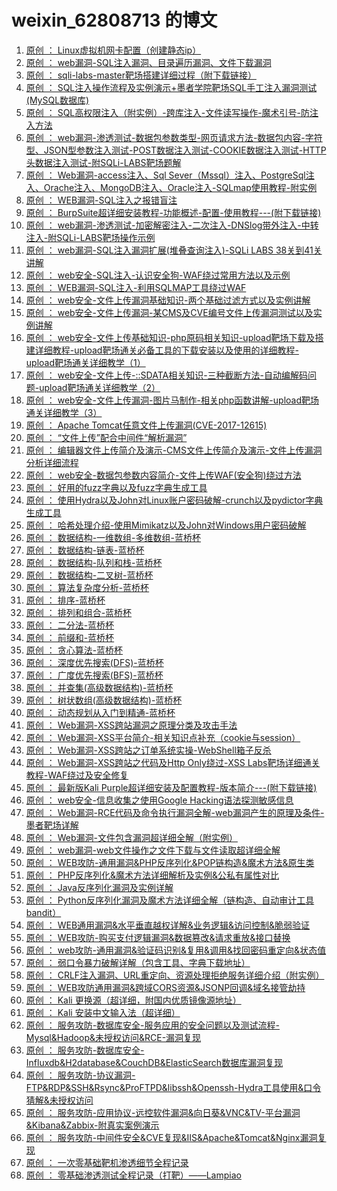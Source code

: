 # weixin_62808713 的博文
1. [原创
：  Linux虚拟机网卡配置（创建静态ip）](https://blog.csdn.net/weixin_62808713/article/details/128450446)
2. [原创
：  web漏洞-SQL注入漏洞、目录遍历漏洞、文件下载漏洞](https://blog.csdn.net/weixin_62808713/article/details/128631774)
3. [原创
：  sqli-labs-master靶场搭建详细过程（附下载链接）](https://blog.csdn.net/weixin_62808713/article/details/128642600)
4. [原创
：  SQL注入操作流程及实例演示+墨者学院靶场SQL手工注入漏洞测试(MySQL数据库)](https://blog.csdn.net/weixin_62808713/article/details/128649473)
5. [原创
：  SQL高权限注入（附实例）-跨库注入-文件读写操作-魔术引号-防注入方法](https://blog.csdn.net/weixin_62808713/article/details/128663449)
6. [原创
：  web漏洞-渗透测试-数据包参数类型-网页请求方法-数据包内容-字符型、JSON型参数注入测试-POST数据注入测试-COOKIE数据注入测试-HTTP头数据注入测试-附SQLi-LABS靶场题解](https://blog.csdn.net/weixin_62808713/article/details/128679507)
7. [原创
：  Web漏洞-access注入、Sql Sever（Mssql）注入、PostgreSql注入、Orache注入、MongoDB注入、Oracle注入-SQLmap使用教程-附实例](https://blog.csdn.net/weixin_62808713/article/details/128691807)
8. [原创
：  WEB漏洞-SQL注入之报错盲注](https://blog.csdn.net/weixin_62808713/article/details/128700400)
9. [原创
：  BurpSuite超详细安装教程-功能概述-配置-使用教程---(附下载链接)](https://blog.csdn.net/weixin_62808713/article/details/128719786)
10. [原创
：  web漏洞-渗透测试-加密解密注入-二次注入-DNSlog带外注入-中转注入-附SQLi-LABS靶场操作示例](https://blog.csdn.net/weixin_62808713/article/details/128713930)
11. [原创
：  web漏洞-SQL注入漏洞扩展(堆叠查询注入)-SQLi LABS 38关到41关讲解](https://blog.csdn.net/weixin_62808713/article/details/128735924)
12. [原创
：  web安全-SQL注入-认识安全狗-WAF绕过常用方法以及示例](https://blog.csdn.net/weixin_62808713/article/details/128741804)
13. [原创
：  WEB漏洞-SQL注入-利用SQLMAP工具绕过WAF](https://blog.csdn.net/weixin_62808713/article/details/128761681)
14. [原创
：  web安全-文件上传漏洞基础知识-两个基础过滤方式以及实例讲解](https://blog.csdn.net/weixin_62808713/article/details/128764336)
15. [原创
：  web安全-文件上传漏洞-某CMS及CVE编号文件上传漏洞测试以及实例讲解](https://blog.csdn.net/weixin_62808713/article/details/128769065)
16. [原创
：  web安全-文件上传基础知识-php原码相关知识-upload靶场下载及搭建详细教程-upload靶场通关必备工具的下载安装以及使用的详细教程-upload靶场通关详细教学（1）](https://blog.csdn.net/weixin_62808713/article/details/128771034)
17. [原创
：  web安全-文件上传-::SDATA相关知识-三种截断方法-自动编解码问题-upload靶场通关详细教学（2）](https://blog.csdn.net/weixin_62808713/article/details/128776568)
18. [原创
：  web安全-文件上传漏洞-图片马制作-相关php函数讲解-upload靶场通关详细教学（3）](https://blog.csdn.net/weixin_62808713/article/details/128776578)
19. [原创
：  Apache Tomcat任意文件上传漏洞(CVE-2017-12615)](https://blog.csdn.net/weixin_62808713/article/details/128794436)
20. [原创
：  “文件上传”配合中间件“解析漏洞”](https://blog.csdn.net/weixin_62808713/article/details/128795111)
21. [原创
：  编辑器文件上传简介及演示-CMS文件上传简介及演示-文件上传漏洞分析详细流程](https://blog.csdn.net/weixin_62808713/article/details/128807336)
22. [原创
：  web安全-数据包参数内容简介-文件上传WAF(安全狗)绕过方法](https://blog.csdn.net/weixin_62808713/article/details/128875157)
23. [原创
：  好用的fuzz字典以及fuzz字典生成工具](https://blog.csdn.net/weixin_62808713/article/details/128877167)
24. [原创
：  使用Hydra以及John对Linux账户密码破解-crunch以及pydictor字典生成工具](https://blog.csdn.net/weixin_62808713/article/details/128890879)
25. [原创
：  哈希处理介绍-使用Mimikatz以及John对Windows用户密码破解](https://blog.csdn.net/weixin_62808713/article/details/128890998)
26. [原创
：  数据结构-一维数组-多维数组-蓝桥杯](https://blog.csdn.net/weixin_62808713/article/details/128915693)
27. [原创
：  数据结构-链表-蓝桥杯](https://blog.csdn.net/weixin_62808713/article/details/128932716)
28. [原创
：  数据结构-队列和栈-蓝桥杯](https://blog.csdn.net/weixin_62808713/article/details/128950308)
29. [原创
：  数据结构-二叉树-蓝桥杯](https://blog.csdn.net/weixin_62808713/article/details/128964878)
30. [原创
：  算法复杂度分析-蓝桥杯](https://blog.csdn.net/weixin_62808713/article/details/128981554)
31. [原创
：  排序-蓝桥杯](https://blog.csdn.net/weixin_62808713/article/details/128991730)
32. [原创
：  排列和组合-蓝桥杯](https://blog.csdn.net/weixin_62808713/article/details/129004114)
33. [原创
：  二分法-蓝桥杯](https://blog.csdn.net/weixin_62808713/article/details/129013506)
34. [原创
：  前缀和-蓝桥杯](https://blog.csdn.net/weixin_62808713/article/details/129028906)
35. [原创
：  贪心算法-蓝桥杯](https://blog.csdn.net/weixin_62808713/article/details/129031573)
36. [原创
：  深度优先搜索(DFS)-蓝桥杯](https://blog.csdn.net/weixin_62808713/article/details/129033627)
37. [原创
：  广度优先搜索(BFS)-蓝桥杯](https://blog.csdn.net/weixin_62808713/article/details/129040579)
38. [原创
：  并查集(高级数据结构)-蓝桥杯](https://blog.csdn.net/weixin_62808713/article/details/129051962)
39. [原创
：  树状数组(高级数据结构)-蓝桥杯](https://blog.csdn.net/weixin_62808713/article/details/129074360)
40. [原创
：  动态规划从入门到精通-蓝桥杯](https://blog.csdn.net/weixin_62808713/article/details/129107632)
41. [原创
：  Web漏洞-XSS跨站漏洞之原理分类及攻击手法](https://blog.csdn.net/weixin_62808713/article/details/129479688)
42. [原创
：  Web漏洞-XSS平台简介-相关知识点补充（cookie与session）](https://blog.csdn.net/weixin_62808713/article/details/129507262)
43. [原创
：  Web漏洞-XSS跨站之订单系统实操-WebShell箱子反杀](https://blog.csdn.net/weixin_62808713/article/details/129567566)
44. [原创
：  Web漏洞-XSS跨站之代码及Http Only绕过-XSS Labs靶场详细通关教程-WAF绕过及安全修复](https://blog.csdn.net/weixin_62808713/article/details/129822691)
45. [原创
：  最新版Kali Purple超详细安装及配置教程-版本简介---(附下载链接)](https://blog.csdn.net/weixin_62808713/article/details/129865904)
46. [原创
：  web安全-信息收集之使用Google Hacking语法探测敏感信息](https://blog.csdn.net/weixin_62808713/article/details/129894843)
47. [原创
：  Web漏洞-RCE代码及命令执行漏洞全解-web漏洞产生的原理及条件-墨者靶场详解](https://blog.csdn.net/weixin_62808713/article/details/129898297)
48. [原创
：  Web漏洞-文件包含漏洞超详细全解（附实例）](https://blog.csdn.net/weixin_62808713/article/details/129909977)
49. [原创
：  web漏洞-web文件操作之文件下载与文件读取超详细全解](https://blog.csdn.net/weixin_62808713/article/details/129915679)
50. [原创
：  WEB攻防-通用漏洞&PHP反序列化&POP链构造&魔术方法&原生类](https://blog.csdn.net/weixin_62808713/article/details/129968856)
51. [原创
：  PHP反序列化&魔术方法详细解析及实例&公私有属性对比](https://blog.csdn.net/weixin_62808713/article/details/130038437)
52. [原创
：  Java反序列化漏洞及实例详解](https://blog.csdn.net/weixin_62808713/article/details/130042758)
53. [原创
：  Python反序列化漏洞及魔术方法详细全解（链构造、自动审计工具bandit）](https://blog.csdn.net/weixin_62808713/article/details/130048382)
54. [原创
：  WEB通用漏洞&水平垂直越权详解&业务逻辑&访问控制&脆弱验证](https://blog.csdn.net/weixin_62808713/article/details/130113222)
55. [原创
：  WEB攻防-购买支付逻辑漏洞&数据篡改&请求重放&接口替换](https://blog.csdn.net/weixin_62808713/article/details/130120876)
56. [原创
：  web攻防-通用漏洞&验证码识别&复用&调用&找回密码重定向&状态值](https://blog.csdn.net/weixin_62808713/article/details/130140664)
57. [原创
：  弱口令暴力破解详解（包含工具、字典下载地址）](https://blog.csdn.net/weixin_62808713/article/details/130175239)
58. [原创
：  CRLF注入漏洞、URL重定向、资源处理拒绝服务详细介绍（附实例）](https://blog.csdn.net/weixin_62808713/article/details/130188397)
59. [原创
：  WEB攻防通用漏洞&跨域CORS资源&JSONP回调&域名接管劫持](https://blog.csdn.net/weixin_62808713/article/details/130219846)
60. [原创
：  Kali 更换源（超详细，附国内优质镜像源地址）](https://blog.csdn.net/weixin_62808713/article/details/130372239)
61. [原创
：  Kali 安装中文输入法（超详细）](https://blog.csdn.net/weixin_62808713/article/details/130373096)
62. [原创
：  服务攻防-数据库安全-服务应用的安全问题以及测试流程-Mysql&Hadoop&未授权访问&RCE-漏洞复现](https://blog.csdn.net/weixin_62808713/article/details/130444142)
63. [原创
：  服务攻防-数据库安全-Influxdb&H2database&CouchDB&ElasticSearch数据库漏洞复现](https://blog.csdn.net/weixin_62808713/article/details/130451511)
64. [原创
：  服务攻防-协议漏洞-FTP&RDP&SSH&Rsync&ProFTPD&libssh&Openssh-Hydra工具使用&口令猜解&未授权访问](https://blog.csdn.net/weixin_62808713/article/details/130463188)
65. [原创
：  服务攻防-应用协议-远控软件漏洞&向日葵&VNC&TV-平台漏洞&Kibana&Zabbix-附真实案例演示](https://blog.csdn.net/weixin_62808713/article/details/130466069)
66. [原创
：  服务攻防-中间件安全&CVE复现&IIS&Apache&Tomcat&Nginx漏洞复现](https://blog.csdn.net/weixin_62808713/article/details/130474984)
67. [原创
：  一次零基础靶机渗透细节全程记录](https://blog.csdn.net/weixin_62808713/article/details/131677427)
68. [原创
：  零基础渗透测试全程记录（打靶）——Lampiao](https://blog.csdn.net/weixin_62808713/article/details/131954884)
